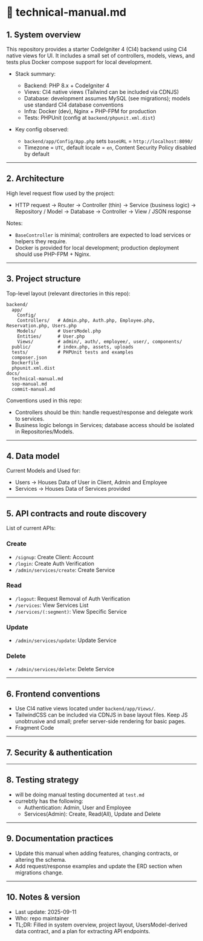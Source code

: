 # 📘 technical-manual.md

## 1. System overview

This repository provides a starter CodeIgniter 4 (CI4) backend using CI4 native views for UI. It includes a small set of controllers, models, views, and tests plus Docker compose support for local development.

- Stack summary:
  - Backend: PHP 8.x + CodeIgniter 4
  - Views: CI4 native views (Tailwind can be included via CDNJS)
  - Database: development assumes MySQL (see migrations); models use standard CI4 database conventions
  - Infra: Docker (dev), Nginx + PHP-FPM for production
  - Tests: PHPUnit (config at `backend/phpunit.xml.dist`)

- Key config observed:
  - `backend/app/Config/App.php` sets `baseURL` = `http://localhost:8090/`
  - Timezone = `UTC`, default locale = `en`, Content Security Policy disabled by default

---

## 2. Architecture

High level request flow used by the project:

- HTTP request → Router → Controller (thin) → Service (business logic) → Repository / Model → Database → Controller → View / JSON response

Notes:
- `BaseController` is minimal; controllers are expected to load services or helpers they require.
- Docker is provided for local development; production deployment should use PHP-FPM + Nginx.

---

## 3. Project structure

Top-level layout (relevant directories in this repo):

```
backend/
  app/
    Config/
    Controllers/   # Admin.php, Auth.php, Employee.php, Reservation.php, Users.php
    Models/        # UsersModel.php
    Entities/      # User.php
    Views/         # admin/, auth/, employee/, user/, components/
  public/          # index.php, assets, uploads
  tests/           # PHPUnit tests and examples
  composer.json
  Dockerfile
  phpunit.xml.dist
docs/
  technical-manual.md
  sop-manual.md
  commit-manual.md
```

Conventions used in this repo:
- Controllers should be thin: handle request/response and delegate work to services.
- Business logic belongs in Services; database access should be isolated in Repositories/Models.

---

## 4. Data model

Current Models and Used for:
- Users -> Houses Data of User in Client, Admin and Employee
- Services -> Houses Data of Services provided

---

## 5. API contracts and route discovery

List of current APIs:

### Create
- `/signup`: Create Client: Account
- `/login`: Create Auth Verification
- `/admin/services/create`: Create Service

### Read
- `/logout`: Request Removal of Auth Verification
- `/services`: View Services List
- `/services/(:segment)`: View Specific Service

### Update
- `/admin/services/update`: Update Service

### Delete
- `/admin/services/delete`: Delete Service

---

## 6. Frontend conventions

- Use CI4 native views located under `backend/app/Views/`.
- TailwindCSS can be included via CDNJS in base layout files. Keep JS unobtrusive and small; prefer server-side rendering for basic pages.
- Fragment Code

---

## 7. Security & authentication
<!-- Upcomming -->

---

## 8. Testing strategy

- will be doing manual testing documented at `test.md`
- currebtly has the following:
  - Authentication: Admin, User and Employee
  - Services(Admin): Create, Read(All), Update and Delete
  <!-- - Request: Create -->

---

## 9. Documentation practices

- Update this manual when adding features, changing contracts, or altering the schema.
- Add request/response examples and update the ERD section when migrations change.

---

## 10. Notes & version

- Last update: 2025-09-11
- Who: repo maintainer
- TL;DR: Filled in system overview, project layout, UsersModel-derived data contract, and a plan for extracting API endpoints.